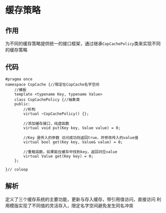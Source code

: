 # 缓存策略
## 作用
为不同的缓存策略提供统一的接口框架，通过继承`CopCachePolicy`类来实现不同的缓存策略
## 代码
```
#pragma once
namespace CopCache {//限定在CopCache名字空间
	//模板
	template <typename Key, typename Value>
	class CopCachePolicy {//抽象类
	public:
		//析构
		virtual ~CopCachePolicy() {};
		
		//添加缓存接口，纯虚函数
		virtual void put(Key key, Value value) = 0;

		//Key 是传入的参数 访问成功则返回true，并修改传入的value值
		virtual bool get(Key key, Value& value) = 0;

		//重载函数，如果能在缓存中找到key，返回对应value
		virtual Value get(Key key) = 0;
	};

}// coloop
```
## 解析
定义了三个缓存系统的主要功能，更新与存入缓存，带引用值访问，直接访问
利用模版实现了不同值的灵活存入，限定名字空间避免发生同名冲突
